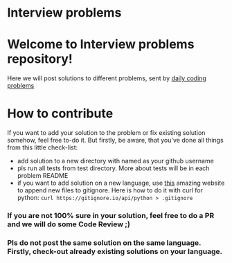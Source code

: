 # Interview problems
# Welcome to Interview problems repository!
Here we will post solutions to different problems, sent by [daily coding problems](dailycodingproblems.com)
# How to contribute
If you want to add your solution to the problem or fix existing solution somehow, feel free to-do it.
But firstly, be aware, that you've done all things from this little check-list:
- add solution to a new directory with named as your github username
- pls run all tests from test directory. More about tests will be in each problem README
- if you want to add solution on a new language, use [this](https://gitignore.io) amazing website to append new files to gitignore.
Here is how to do it with curl for python:
`curl https://gitignore.io/api/python > .gitignore`
### If you are not 100% sure in your solution, feel free to do a PR and we will do some Code Review ;)
### Pls do not post the same solution on the same language. Firstly, check-out already existing solutions on your language.
